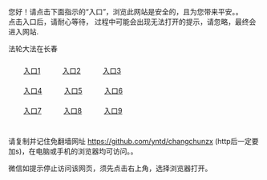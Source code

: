 您好！请点击下面指示的“入口”，浏览此网站是安全的，且为您带来平安。。 <br/>
点击入口后，请耐心等待， 过程中可能会出现无法打开的提示，请忽略，最终会进入网站. </br>

法轮大法在长春<br/>
<div style="padding:10px"><a style="margin:20px" target="_blank" href="https://d1cua9b7dxs3q9.cloudfront.net/2Qpsp?tepuny" id="ccLink1" rel="nofollow">入口1</a> <a target="_blank" style="margin:20px" href="https://dvkfmvf7dj80g.cloudfront.net/2Qpsp?lqafg" id="ccLink2" rel="nofollow">入口2</a> <a style="margin:20px" target="_blank" href="https://d3j7gs7rcd3m2e.cloudfront.net/2Qpsp?ztdvmati" id="ccLink3" rel="nofollow">入口3</a></div>

<div style="padding:10px" ><a style="margin:20px" target="_blank" href="https://d1cua9b7dxs3q9.cloudfront.net/2Qpsp?tepuny" id="ccLink4" rel="nofollow">入口4</a> <a style="margin:20px" href="https://dvkfmvf7dj80g.cloudfront.net/2Qpsp?lqafg" target="_blank" id="ccLink5" rel="nofollow">入口5</a> <a style="margin:20px" href="https://d3j7gs7rcd3m2e.cloudfront.net/2Qpsp?ztdvmati" target="_blank" id="ccLink6" rel="nofollow">入口6</a></div>

<div style="padding:10px"><a style="margin:20px" target="_blank" href="https://d1cua9b7dxs3q9.cloudfront.net/2Qpsp?tepuny" id="ccLink7" rel="nofollow">入口7</a> <a style="margin:20px" href="https://dvkfmvf7dj80g.cloudfront.net/2Qpsp?lqafg" target="_blank" id="ccLink8" rel="nofollow">入口8</a> <a style="margin:20px" target="_blank" href="https://d3j7gs7rcd3m2e.cloudfront.net/2Qpsp?ztdvmati" id="ccLink9" rel="nofollow">入口9</a></div>

<br/>



请复制并记住免翻墙网址 https://github.com/yntd/changchunzx (http后一定要加s)，在电脑或手机的浏览器均可访问。。<br/>

微信如提示停止访问该网页，须先点击右上角，选择浏览器打开。
